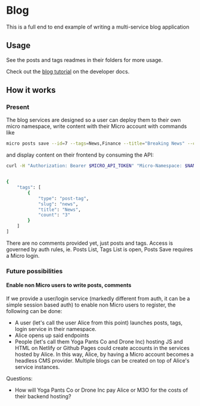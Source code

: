 # Blog

This is a full end to end example of writing a multi-service blog application

## Usage

See the posts and tags readmes in their folders for more usage.

Check out the [blog tutorial](https://m3o.dev/tutorials/building-a-blog) on the developer docs.

## How it works

### Present

The blog services are designed so a user can deploy them to their own micro namespace, write content with their Micro account with commands like

```sh
micro posts save --id=7 --tags=News,Finance --title="Breaking News" --content="The stock market has just crashed"
```

and display content on their frontend by consuming the API:

```sh
curl -H "Authorization: Bearer $MICRO_API_TOKEN" "Micro-Namespace: $NAMESPACE" https://api.m3o.com/tags/list


{
	"tags": [
		{
			"type": "post-tag",
			"slug": "news",
			"title": "News",
			"count": "3"
		}
    ]
]
```

There are no comments provided yet, just posts and tags.
Access is governed by auth rules, ie. Posts List, Tags List is open, Posts Save requires a Micro login.

### Future possibilities

#### Enable non Micro users to write posts, comments

If we provide a user/login service (markedly different from auth, it can be a simple session based auth) to enable non Micro users to register, the following can be done:

- A user (let's call the user Alice from this point) launches posts, tags, login service in their namespace.
- Alice opens up said endpoints
- People (let's call them Yoga Pants Co and Drone Inc) hosting JS and HTML on Netlify or Github Pages could create accounts in the services hosted by Alice. In this way, Alice, by having a Micro account becomes a headless CMS provider. Multiple blogs can be created on top of Alice's service instances.

Questions:
- How will Yoga Pants Co or Drone Inc pay Alice or M3O for the costs of their backend hosting?